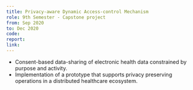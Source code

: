 ```yaml
---
title: Privacy-aware Dynamic Access-control Mechanism
role: 9th Semester - Capstone project
from: Sep 2020
to: Dec 2020
code:
report:
link:
---
```

<ul>
<li>Consent-based data-sharing of electronic health data constrained by purpose and activity.</li>
<li>Implementation of a prototype that supports privacy preserving operations in a distributed healthcare ecosystem.</li>
</ul>